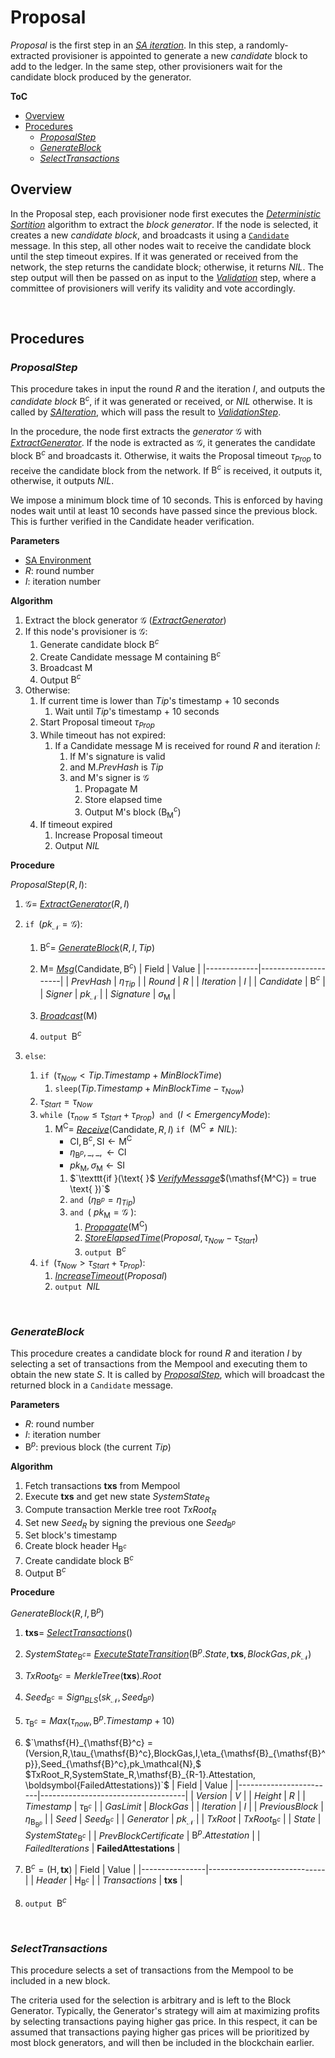  # Proposal
*Proposal* is the first step in an [*SA iteration*][sai]. In this step, a randomly-extracted provisioner is appointed to generate a new *candidate* block to add to the ledger. In the same step, other provisioners wait for the candidate block produced by the generator.

**ToC**
  - [Overview](#overview)
  - [Procedures](#procedures)
    - [*ProposalStep*](#proposalstep)
    - [*GenerateBlock*](#generateblock)
    - [*SelectTransactions*](#selecttransactions)

## Overview
In the Proposal step, each provisioner node first executes the [*Deterministic Sortition*][ds] algorithm to extract the *block generator*. If the node is selected, it creates a new *candidate block*, and broadcasts it using a [`Candidate`][cmsg] message.
In this step, all other nodes wait to receive the candidate block until the step timeout expires. 
If it was generated or received from the network, the step returns the candidate block; otherwise, it returns $NIL$. The step output will then be passed on as input to the [*Validation*][val] step, where a committee of provisioners will verify its validity and vote accordingly.

<p><br></p>

## Procedures

### *ProposalStep*
This procedure takes in input the round $R$ and the iteration $I$, and outputs the *candidate block* $\mathsf{B}^c$, if it was generated or received, or $NIL$ otherwise.
It is called by [*SAIteration*][sai], which will pass the result to [*ValidationStep*][val].

In the procedure, the node first extracts the *generator* $\mathcal{G}$ with [*ExtractGenerator*][eg]. If the node is extracted as $\mathcal{G}$, it generates the candidate block $\mathsf{B}^c$ and broadcasts it. Otherwise, it waits the Proposal timeout $\tau_{Prop}$ to receive the candidate block from the network. If $\mathsf{B}^c$ is received, it outputs it, otherwise, it outputs $NIL$.

We impose a minimum block time of 10 seconds. This is enforced by having nodes wait until at least 10 seconds have passed since the previous block. This is further verified in the Candidate header verification.

**Parameters** 
- [SA Environment][env]
- $R$: round number
- $I$: iteration number

**Algorithm**
1. Extract the block generator $\mathcal{G}$ ([*ExtractGenerator*][eg])
2. If this node's provisioner is $\mathcal{G}$:
   1. Generate candidate block $\mathsf{B}^c$
   2. Create $\mathsf{Candidate}$ message $\mathsf{M}$ containing $\mathsf{B}^c$
   3. Broadcast $\mathsf{M}$
   4. Output $\mathsf{B}^c$
3. Otherwise:
   1. If current time is lower than $Tip$'s timestamp + 10 seconds
      1. Wait until $Tip$'s timestamp + 10 seconds
   2. Start Proposal timeout $\tau_{Prop}$
   3. While timeout has not expired:
      1. If a $\mathsf{Candidate}$ message $\mathsf{M}$ is received for round $R$ and iteration $I$:
         1. If $\mathsf{M}$'s signature is valid
         2. and $\mathsf{M}.PrevHash$ is $Tip$
         3. and $\mathsf{M}$'s signer is $\mathcal{G}$
            1. Propagate $\mathsf{M}$
            2. Store elapsed time
            3. Output $\mathsf{M}$'s block ($\mathsf{B}^c_\mathsf{M}$)
   4. If timeout expired
      1. Increase Proposal timeout
      2. Output $NIL$

**Procedure**

$\textit{ProposalStep}(R, I)$:
1. $\mathcal{G} =$ [*ExtractGenerator*][eg]$(R,I)$
2. $\texttt{if } (pk_\mathcal{N} = \mathcal{G}):$
   1. $\mathsf{B}^c =$ [*GenerateBlock*][gb]$(R,I, Tip)$
   2. $\mathsf{M} =$ [*Msg*][msg]$(\mathsf{Candidate}, \mathsf{B}^c)$
      | Field       | Value               | 
      |-------------|---------------------|
      | $PrevHash$  | $\eta_{Tip}$        |
      | $Round$     | $R$                 |
      | $Iteration$ | $I$                 |
      | $Candidate$ | $\mathsf{B}^c$      |
      | $Signer$    | $pk_\mathcal{N}$    |
      | $Signature$ | $\sigma_\mathsf{M}$ |

   3. [*Broadcast*][mx]$(\mathsf{M})$
   4. $\texttt{output } \mathsf{B}^c$

3. $\texttt{else}:$
   1. $\texttt{if }(\tau_{Now} < Tip.Timestamp+MinBlockTime)$
      1. $\texttt{sleep}(Tip.Timestamp+MinBlockTime - \tau_{Now})$
   2. $\tau_{Start} = \tau_{Now}$
   3. $\texttt{while } (\tau_{now} \le \tau_{Start}+\tau_{Prop}) \texttt{ and } (I \lt EmergencyMode):$
      1. $\mathsf{M^C} =$ [*Receive*][mx]$(\mathsf{Candidate},R,I)$
         $\texttt{if } (\mathsf{M^C} \ne NIL):$
         - $`\mathsf{CI}, \mathsf{B}^c, \mathsf{SI} \leftarrow \mathsf{M^C}`$
         - $`\eta_{\mathsf{B}^p}, \_, \_, \leftarrow \mathsf{CI}`$
         - $`pk_\mathsf{M}, \sigma_\mathsf{M} \leftarrow \mathsf{SI}`$
         1. $`\texttt{if }(\text{ }$ [*VerifyMessage*][ms]$(\mathsf{M^C}) = true \text{ })`$
         2. $\texttt{and }(\eta_{\mathsf{B}^p} = \eta_{Tip})$
         3. $`\texttt{and }(\text{ } pk_\mathsf{M} = \mathcal{G} \text{ }):`$
            1. [*Propagate*][mx]$(\mathsf{M^C})$
            2. [*StoreElapsedTime*][set]$(Proposal, \tau_{Now}-\tau_{Start})$
            3. $\texttt{output } \mathsf{B}^c$
   4. $\texttt{if } (\tau_{Now} > \tau_{Start}+\tau_{Prop}):$
      1. [*IncreaseTimeout*][it]$(Proposal)$
      2. $\texttt{output } NIL$

<p><br></p>

### *GenerateBlock*
This procedure creates a candidate block for round $R$ and iteration $I$ by selecting a set of transactions from the Mempool and executing them to obtain the new state $S$.
It is called by [*ProposalStep*][props], which will broadcast the returned block in a `Candidate` message.

**Parameters**
- $R$: round number
- $I$: iteration number
- $\mathsf{B}^p$: previous block (the current $Tip$)

**Algorithm**
1. Fetch transactions $\boldsymbol{txs}$ from Mempool
2. Execute $\boldsymbol{txs}$ and get new state $SystemState_R$
3. Compute transaction Merkle tree root $TxRoot_R$
4. Set new $Seed_R$ by signing the previous one $Seed_{\mathsf{B}^p}$
5. Set block's timestamp
6. Create block header $`\mathsf{H}_{\mathsf{B}^c}`$
7. Create candidate block $\mathsf{B}^c$
8. Output $\mathsf{B}^c$

**Procedure**

$\textit{GenerateBlock}(R,I, \mathsf{B}^p)$
1. $\boldsymbol{txs} =$ [*SelectTransactions*][st]$()$
2. $SystemState_{\mathsf{B}^c} =$ [*ExecuteStateTransition*][est]$`(\mathsf{B}^p.State, \boldsymbol{txs}, BlockGas,pk_\mathcal{N})`$
3. $`TxRoot_{\mathsf{B}^c} = MerkleTree(\boldsymbol{txs}).Root`$
4. $`Seed_{\mathsf{B}^c} = Sign_{BLS}(sk_\mathcal{N}, Seed_{\mathsf{B}^p})`$
5. $\tau_{\mathsf{B}^c} = Max(\tau_{now}, \mathsf{B}^p.Timestamp+10)$
6. $`\mathsf{H}_{\mathsf{B}^c} = (Version,R,\tau_{\mathsf{B}^c},BlockGas,I,\eta_{\mathsf{B}_{\mathsf{B}^p}},Seed_{\mathsf{B}^c},pk_\mathcal{N},$
   $TxRoot_R,SystemState_R,\mathsf{B}_{R-1}.Attestation, \boldsymbol{FailedAttestations})`$
    | Field                  | Value                              | 
    |------------------------|------------------------------------|
    | $Version$              | $V$                                |
    | $Height$               | $R$                                |
    | $Timestamp$            | $\tau_{\mathsf{B}^c}$              |
    | $GasLimit$             | $BlockGas$                         |
    | $Iteration$            | $I$                                |
    | $PreviousBlock$        | $\eta_{\mathsf{B}_{\mathsf{B}^p}}$ |
    | $Seed$                 | $Seed_{\mathsf{B}^c}$              |
    | $Generator$            | $pk_\mathcal{N}$                   |
    | $TxRoot$               | $TxRoot_{\mathsf{B}^c}$            |
    | $State$                | $SystemState_{\mathsf{B}^c}$       |
    | $PrevBlockCertificate$ | $\mathsf{B}^p.Attestation$         | 
    | $FailedIterations$     | $\boldsymbol{FailedAttestations}$  |
    
7. $`\mathsf{B}^c = (\mathsf{H}, \boldsymbol{tx})`$
    | Field          | Value                       | 
    |----------------|-----------------------------|
    | $Header$       | $\mathsf{H}_{\mathsf{B}^c}$ |
    | $Transactions$ | $\boldsymbol{txs}$          |

8. $\texttt{output } \mathsf{B}^c$

<p><br></p>

### *SelectTransactions*
This procedure selects a set of transactions from the Mempool to be included in a new block.

The criteria used for the selection is arbitrary and is left to the Block Generator.
Typically, the Generator's strategy will aim at maximizing profits by selecting transactions paying higher gas price.
In this respect, it can be assumed that transactions paying higher gas prices will be prioritized by most block generators, and will then be included in the blockchain earlier.

<!------------------------- LINKS ------------------------->
<!-- https://github.com/dusk-network/dusk-protocol/tree/main/consensus/protocol/steps/proposal.md -->
[prop]:  #proposal
[props]: #proposalstep
[gb]:    #generateblock
[st]:    #selecttransactions

<!-- Basics -->
[eg]:   https://github.com/dusk-network/dusk-protocol/tree/main/consensus/basics/attestation.md#ExtractGenerator
[gsn]:  https://github.com/dusk-network/dusk-protocol/tree/main/consensus/basics/attestation.md#GetStepNum

<!-- Protocol -->
[env]:  https://github.com/dusk-network/dusk-protocol/tree/main/consensus/protocol/succinct-attestation.md#environment
[set]:  https://github.com/dusk-network/dusk-protocol/tree/main/consensus/protocol/succinct-attestation.md#storeelapsedtime
[it]:   https://github.com/dusk-network/dusk-protocol/tree/main/consensus/protocol/succinct-attestation.md#increasetimeout
[sai]:  https://github.com/dusk-network/dusk-protocol/tree/main/consensus/protocol/succinct-attestation.md#saiteration

[val]:  https://github.com/dusk-network/dusk-protocol/tree/main/consensus/protocol/steps/validation.md

[ds]:   https://github.com/dusk-network/dusk-protocol/tree/main/consensus/protocol/sortition.md
[dsp]:  https://github.com/dusk-network/dusk-protocol/tree/main/consensus/protocol/sortition.md#deterministic-sortition-ds

<!-- Messages -->
[ms]:   https://github.com/dusk-network/dusk-protocol/tree/main/consensus/protocol/messages.md#signatures
[msg]:  https://github.com/dusk-network/dusk-protocol/tree/main/consensus/protocol/messages.md#msg
[mx]:   https://github.com/dusk-network/dusk-protocol/tree/main/consensus/protocol/messages.md#procedures
[cmsg]: https://github.com/dusk-network/dusk-protocol/tree/main/consensus/protocol/messages.md#candidate

<!-- TODO: Add ExecuteTransactions -->
[est]:  https://github.com/dusk-network/dusk-protocol/tree/main/
